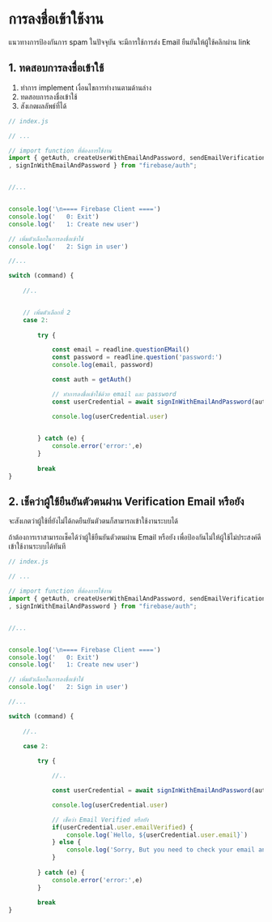 
# การลงชื่อเข้าใช้งาน 

แนวทางการป้องกันการ spam ในปัจจุบัน จะมีการใช้การส่ง Email ยืนยันให้ผู้ใช้คลิกผ่าน link 

## 1. ทดสอบการลงชื่อเข้าใช้

1. ทำการ implement เงื่อนไขการทำงานตามด้านล่าง
2. ทดสอบการลงชื่อเข้าใช้
3. สังเกตผลลัพธ์ที่ได้ 

```js
// index.js

// ...

// import function ที่ต้องการใช้งาน
import { getAuth, createUserWithEmailAndPassword, sendEmailVerification
, signInWithEmailAndPassword } from "firebase/auth";


//...


console.log('\n==== Firebase Client ====')
console.log('   0: Exit')
console.log('   1: Create new user')

// เพิ่มตัวเลือกในการลงชื่อเข้าใช้
console.log('   2: Sign in user')

//...

switch (command) {
    
    //..


    // เพิ่มตัวเลือกที่ 2
    case 2:
    
        try {

            const email = readline.questionEMail()
            const password = readline.question('password:')
            console.log(email, password)

            const auth = getAuth()

            // ทำการลงชื่อเข้าใช้ด้วย email และ password
            const userCredential = await signInWithEmailAndPassword(auth, email, password)

            console.log(userCredential.user)

            
        } catch (e) {
            console.error('error:',e)
        }
        
        break
}
```

## 2. เช็คว่าผู้ใช้ยืนยันตัวตนผ่าน Verification Email หรือยัง 

จะสังเกตว่าผู้ใช้ที่ยังไม่ได้กดยืนยันตัวตนก็สามารถเข้าใช้งานระบบได้ 

ถ้าต้องการเราสามารถเช็คได้ว่าผู้ใช้ยืนยันตัวตนผ่าน Email หรือยัง เพื่อป้องกันไม่ให้ผู้ใช้ไม่ประสงค์ดี เข้าใช้งานระบบได้ทันที

```js
// index.js

// ...

// import function ที่ต้องการใช้งาน
import { getAuth, createUserWithEmailAndPassword, sendEmailVerification
, signInWithEmailAndPassword } from "firebase/auth";


//...


console.log('\n==== Firebase Client ====')
console.log('   0: Exit')
console.log('   1: Create new user')

// เพิ่มตัวเลือกในการลงชื่อเข้าใช้
console.log('   2: Sign in user')

//...

switch (command) {
    
    //..

    case 2:
    
        try {

            //.. 

            const userCredential = await signInWithEmailAndPassword(auth, email, password)

            console.log(userCredential.user)

            // เช็คว่า Email Verified หรือยัง
            if(userCredential.user.emailVerified) {
                console.log(`Hello, ${userCredential.user.email}`)
            } else {
                console.log('Sorry, But you need to check your email and click the verification link.')
            }
            
        } catch (e) {
            console.error('error:',e)
        }
        
        break
}
```